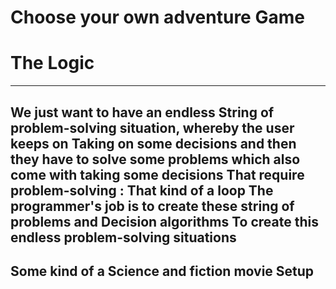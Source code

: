 # Choose your own adventure Game
# The Logic 
 -------------------------------------------------
 We just want to have an endless String of problem-solving situation, whereby the user keeps on 
 Taking on some decisions and then they have to solve some problems which also come with taking some decisions
 That require problem-solving : That kind of a loop
 The programmer's job is to create these string of problems and Decision algorithms
 To create this endless problem-solving situations 
 -------------------------------------------------
 Some kind of a Science and fiction movie Setup
 -------------------------------------------------
